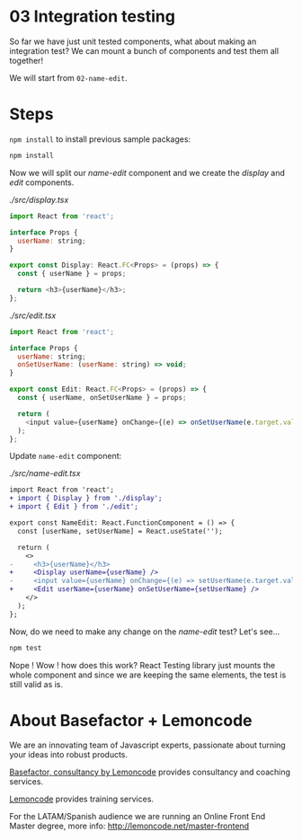 # 03 Integration testing

So far we have just unit tested components, what about making an integration test?
We can mount a bunch of components and test them all together!

We will start from `02-name-edit`.

# Steps

`npm install` to install previous sample packages:

```bash
npm install
```

Now we will split our _name-edit_ component and we create the _display_ and _edit_ components.

_./src/display.tsx_

```javascript
import React from 'react';

interface Props {
  userName: string;
}

export const Display: React.FC<Props> = (props) => {
  const { userName } = props;

  return <h3>{userName}</h3>;
};
```

_./src/edit.tsx_

```javascript
import React from 'react';

interface Props {
  userName: string;
  onSetUserName: (userName: string) => void;
}

export const Edit: React.FC<Props> = (props) => {
  const { userName, onSetUserName } = props;

  return (
    <input value={userName} onChange={(e) => onSetUserName(e.target.value)} />
  );
};
```

Update `name-edit` component:

_./src/name-edit.tsx_

```diff
import React from 'react';
+ import { Display } from './display';
+ import { Edit } from './edit';

export const NameEdit: React.FunctionComponent = () => {
  const [userName, setUserName] = React.useState('');

  return (
    <>
-     <h3>{userName}</h3>
+     <Display userName={userName} />
-     <input value={userName} onChange={(e) => setUserName(e.target.value)} />
+     <Edit userName={userName} onSetUserName={setUserName} />
    </>
  );
};

```

Now, do we need to make any change on the _name-edit_ test? Let's see...

```bash
npm test
```

Nope ! Wow ! how does this work? React Testing library just mounts the whole component and since we are keeping the same elements, the test is still valid as is.

# About Basefactor + Lemoncode

We are an innovating team of Javascript experts, passionate about turning your ideas into robust products.

[Basefactor, consultancy by Lemoncode](http://www.basefactor.com) provides consultancy and coaching services.

[Lemoncode](http://lemoncode.net/services/en/#en-home) provides training services.

For the LATAM/Spanish audience we are running an Online Front End Master degree, more info: http://lemoncode.net/master-frontend
